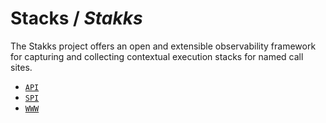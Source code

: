 # Stacks / _Stakks_

The Stakks project offers an open and extensible observability framework for capturing and
collecting contextual execution stacks for named call sites.

- [`API`](https://github.com/humainary-io/humainary-stacks-java)
- [`SPI`](https://github.com/stakks-io/stakks-stacks-java)
- [`WWW`](https://stakks.io)
